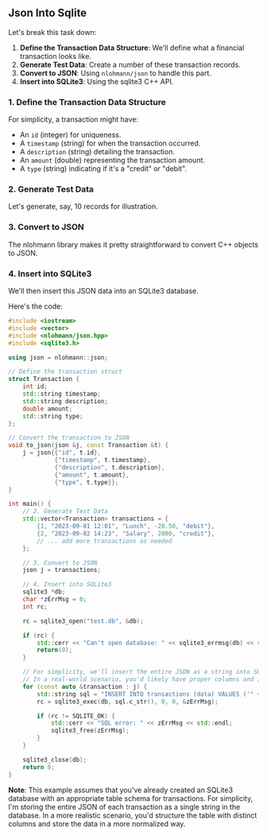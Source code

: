 ## Json Into Sqlite

Let's break this task down:

1. **Define the Transaction Data Structure**: We'll define what a financial transaction looks like.
2. **Generate Test Data**: Create a number of these transaction records.
3. **Convert to JSON**: Using `nlohmann/json` to handle this part.
4. **Insert into SQLite3**: Using the sqlite3 C++ API.

### 1. Define the Transaction Data Structure

For simplicity, a transaction might have:

- An `id` (integer) for uniqueness.
- A `timestamp` (string) for when the transaction occurred.
- A `description` (string) detailing the transaction.
- An `amount` (double) representing the transaction amount.
- A `type` (string) indicating if it's a "credit" or "debit".

### 2. Generate Test Data

Let's generate, say, 10 records for illustration.

### 3. Convert to JSON

The nlohmann library makes it pretty straightforward to convert C++ objects to JSON.

### 4. Insert into SQLite3

We'll then insert this JSON data into an SQLite3 database.

Here's the code:

```cpp
#include <iostream>
#include <vector>
#include <nlohmann/json.hpp>
#include <sqlite3.h>

using json = nlohmann::json;

// Define the transaction struct
struct Transaction {
    int id;
    std::string timestamp;
    std::string description;
    double amount;
    std::string type;
};

// Convert the transaction to JSON
void to_json(json &j, const Transaction &t) {
    j = json{{"id", t.id},
             {"timestamp", t.timestamp},
             {"description", t.description},
             {"amount", t.amount},
             {"type", t.type}};
}

int main() {
    // 2. Generate Test Data
    std::vector<Transaction> transactions = {
        {1, "2023-09-01 12:01", "Lunch", -20.50, "debit"},
        {2, "2023-09-02 14:23", "Salary", 2000, "credit"},
        // ... add more transactions as needed
    };

    // 3. Convert to JSON
    json j = transactions;

    // 4. Insert into SQLite3
    sqlite3 *db;
    char *zErrMsg = 0;
    int rc;

    rc = sqlite3_open("test.db", &db);

    if (rc) {
        std::cerr << "Can't open database: " << sqlite3_errmsg(db) << std::endl;
        return(0);
    }

    // For simplicity, we'll insert the entire JSON as a string into SQLite.
    // In a real-world scenario, you'd likely have proper columns and insert data accordingly.
    for (const auto &transaction : j) {
        std::string sql = "INSERT INTO transactions (data) VALUES ('" + transaction.dump() + "');";
        rc = sqlite3_exec(db, sql.c_str(), 0, 0, &zErrMsg);

        if (rc != SQLITE_OK) {
            std::cerr << "SQL error: " << zErrMsg << std::endl;
            sqlite3_free(zErrMsg);
        }
    }

    sqlite3_close(db);
    return 0;
}
```

**Note**: This example assumes that you've already created an SQLite3 database with an appropriate table schema for transactions. For simplicity, I'm storing the entire JSON of each transaction as a single string in the database. In a more realistic scenario, you'd structure the table with distinct columns and store the data in a more normalized way.